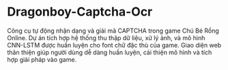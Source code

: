 # Dragonboy-Captcha-Ocr
Công cụ tự động nhận dạng và giải mã CAPTCHA trong game Chú Bé Rồng Online. Dự án tích hợp hệ thống thu thập dữ liệu, xử lý ảnh, và mô hình CNN-LSTM được huấn luyện cho font chữ đặc thù của game. Giao diện web thân thiện giúp người dùng dễ dàng huấn luyện, cải thiện mô hình và tích hợp giải pháp vào game.
